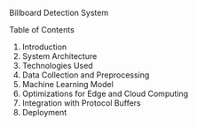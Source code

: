 Billboard Detection System

Table of Contents
1. Introduction
2. System Architecture
3. Technologies Used
4. Data Collection and Preprocessing
5. Machine Learning Model
6. Optimizations for Edge and Cloud Computing
7. Integration with Protocol Buffers
8. Deployment

